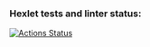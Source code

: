 ### Hexlet tests and linter status:
[![Actions Status](https://github.com/gpiento/java-project-lvl1/workflows/hexlet-check/badge.svg)](https://github.com/gpiento/java-project-lvl1/actions)